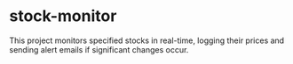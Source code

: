 # stock-monitor
This project monitors specified stocks in real-time, logging their prices and sending alert emails if significant changes occur.
